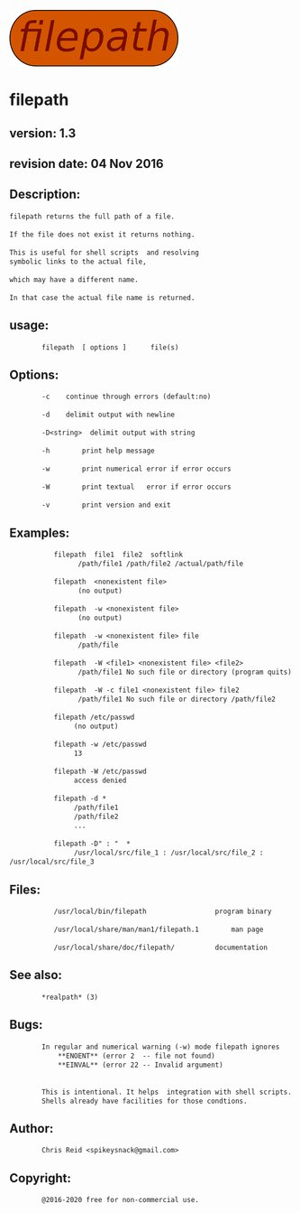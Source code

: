 ![filepath](doc/filepath.png?raw=true  "filepath")

filepath
=========

version: 1.3
---------

revision date: 04 Nov 2016
-------------

Description:
-------------

	filepath returns the full path of a file.

	If the file does not exist it returns nothing.
	
	This is useful for shell scripts  and resolving 
	symbolic links to the actual file, 

	which may have a different name.
	
	In that case the actual file name is returned.


usage:
-----
	        filepath  [ options ]      file(s)


Options:
-------
			-c	  continue through errors (default:no)

			-d	  delimit output with newline

			-D<string>  delimit output with string

			-h        print help message

			-w        print numerical error if error occurs

			-W        print textual   error if error occurs

			-v        print version and exit

Examples:
--------
               filepath  file1  file2  softlink
		       		 /path/file1 /path/file2 /actual/path/file 

		       filepath  <nonexistent file>
		       		 (no output)

		       filepath  -w <nonexistent file>  
		       		 (no output)

		       filepath  -w <nonexistent file> file 
		       		 /path/file

		       filepath  -W <file1> <nonexistent file> <file2>  
		       		 /path/file1 No such file or directory (program quits)

		       filepath  -W -c file1 <nonexistent file> file2   
		       		 /path/file1 No such file or directory /path/file2 

		       filepath /etc/passwd
		       		(no output)

		       filepath -w /etc/passwd
		       		13

		       filepath -W /etc/passwd
		       		access denied
		       
		       filepath -d *
		       		/path/file1
		       		/path/file2
		       		...
				
		       filepath -D" : "  *
		       		/usr/local/src/file_1 : /usr/local/src/file_2 : /usr/local/src/file_3



Files:
------
		       /usr/local/bin/filepath		           program binary

		       /usr/local/share/man/man1/filepath.1        man page 

		       /usr/local/share/doc/filepath/		   documentation 

See also:
---------
			*realpath* (3)

Bugs:
-----
			In regular and numerical warning (-w) mode filepath ignores
				**ENOENT** (error 2  -- file not found)
				**EINVAL** (error 22 -- Invalid argument)


			This is intentional. It helps  integration with shell scripts.
			Shells already have facilities for those condtions.


Author:
-------
			Chris Reid <spikeysnack@gmail.com>

Copyright:
----------
			@2016-2020 free for non-commercial use.




